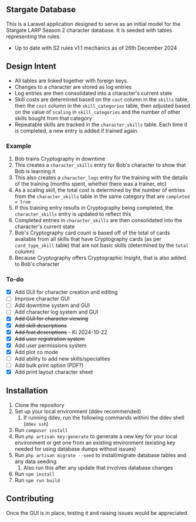 ## Stargate Database

This is a Laravel application designed to serve as an initial model for the Stargate LARP Season 2 character database.
It is seeded with tables representing the rules.

- Up to date with S2 rules v1.1 mechanics as of 26th December 2024

## Design Intent

- All tables are linked together with foreign keys.
- Changes to a character are stored as log entries
- Log entries are then consolidated into a character's current state
- Skill costs are determined based on the `cost` column in the `skills` table, then the `cost` column in the `skill_categories` table, then adjusted based on the value of `scaling` in `skill_categories` and the number of other skills bought from that category
- Repeatable skills are tracked in the `character_skills` table. Each time it is completed, a new entry is added if trained again. 

### Example

1. Bob trains Cryptography in downtime
2. This creates a `character_skills` entry for Bob's character to show that Bob is learning it
3. This also creates a `character_logs` entry for the training with the details of the training (months spent, whether there was a trainer, etc)
4. As a scaling skill, the total cost is determined by the number of entries from the `character_skills` table in the same category that are `completed = true`
5. If this training entry results in Cryptography being completed, the `character_skills` entry is updated to reflect this
6. Completed entries in `character_skills` are then consolidated into the character's current state
7. Bob's Cryptography card count is based off of the total of cards available from all skills that have Cryptography cards (as per `card_type_skill` table) that are not basic skills (determined by the `total` column)
8. Because Cryptography offers Cryptographic Insight, that is also added to Bob's character

### To-do

- [x] Add GUI for character creation and editing
- [ ] Improve character GUI
- [ ] Add downtime system and GUI
- [ ] Add character log system and GUI
- [x] ~~Add GUI for character viewing~~
- [x] ~~Add skill descriptions~~
- [x] ~~Add feat descriptions~~ - Ki 2024-10-22
- [x] ~~Add user registration system~~
- [x] Add user permissions system
- [x] Add plot co mode
- [ ] Add ability to add new skills/specialties
- [ ] Add bulk print option (PDF?)
- [x] Add print layout character sheet

## Installation

1. Clone the repository
2. Set up your local environment (ddev recommended)
   1. If running ddev, run the following commands withini the ddev shell (`ddev ssh`) 
3. Run `composer install`
4. Run `php artisan key:generate` to generate a new key for your local environment or get one from an existing environment (existing key needed for using database dumps without issues)
5. Run `php artisan migrate --seed` to install/migrate database tables and any data seeding
   1. Also run this after any update that involves database changes
6. Run `npm install`
7. Run `npm run build`

## Contributing

Once the GUI is in place, testing it and raising issues would be appreciated.
